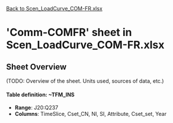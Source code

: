 [Back to Scen_LoadCurve_COM-FR.xlsx](README.md)

# 'Comm-COMFR' sheet in Scen_LoadCurve_COM-FR.xlsx

## Sheet Overview

(TODO: Overview of the sheet. Units used, sources of data, etc.)

#### Table definition: ~TFM_INS
- **Range**: J20:Q237
- **Columns**: TimeSlice, Cset_CN, NI, SI, Attribute, Cset_set, Year

